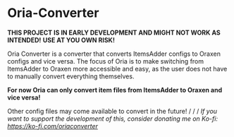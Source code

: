 # Oria-Converter
**THIS PROJECT IS IN EARLY DEVELOPMENT AND MIGHT NOT WORK AS INTENDED!**
**USE AT YOU OWN RISK!**

Oria Converter is a converter that converts ItemsAdder configs to Oraxen configs and vice versa. 
The focus of Oria is to make switching from ItemsAdder to Oraxen more accessible and easy, as the user does not have to manually convert everything themselves.

**For now Oria can only convert item files from ItemsAdder to Oraxen and vice versa!**

Other config files may come available to convert in the future!
/
/
/
*If you want to support the development of this, consider donating me on Ko-fi: https://ko-fi.com/oriaconverter*
